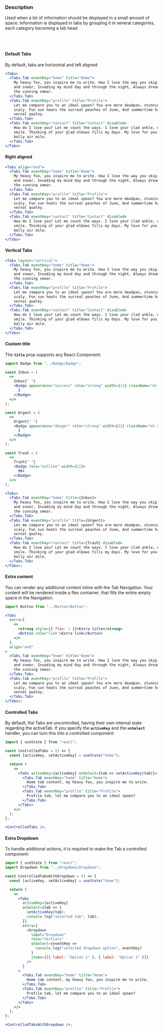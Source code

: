 ### **Description**

Used when a lot of information should be displayed in a small amount of space.
Information is displayed in tabs by grouping it in several categories, each category becoming a tab head.

<br />
<br />

#### **Default Tabs**

By default, tabs are horizontal and left aligned:

```jsx
<Tabs>
  <Tabs.Tab eventKey="home" title="Home">
    My heavy fox, you inspire me to write. How I love the way you skip, sleep
    and sneer, Invading my mind day and through the night, Always dreaming about
    the cunning smear.
  </Tabs.Tab>
  <Tabs.Tab eventKey="profile" title="Profile">
    Let me compare you to an ideal spoon? You are more deadpan, stunning and
    scaly. Fun sun heats the surreal peaches of June, And summertime has the
    vernal qualey.
  </Tabs.Tab>
  <Tabs.Tab eventKey="contact" title="Contact" disabled>
    How do I love you? Let me count the ways. I love your clad ankle, elbows and
    smile. Thinking of your glad elbows fills my days. My love for you is the
    bally air mile.
  </Tabs.Tab>
</Tabs>
```

#### **Right aligned**

```jsx
<Tabs align="end">
  <Tabs.Tab eventKey="home" title="Home">
    My heavy fox, you inspire me to write. How I love the way you skip, sleep
    and sneer, Invading my mind day and through the night, Always dreaming about
    the cunning smear.
  </Tabs.Tab>
  <Tabs.Tab eventKey="profile" title="Profile">
    Let me compare you to an ideal spoon? You are more deadpan, stunning and
    scaly. Fun sun heats the surreal peaches of June, And summertime has the
    vernal qualey.
  </Tabs.Tab>
  <Tabs.Tab eventKey="contact" title="Contact" disabled>
    How do I love you? Let me count the ways. I love your clad ankle, elbows and
    smile. Thinking of your glad elbows fills my days. My love for you is the
    bally air mile.
  </Tabs.Tab>
</Tabs>
```

#### **Vertical Tabs**

```jsx
<Tabs layout="vertical">
  <Tabs.Tab eventKey="home" title="Home">
    My heavy fox, you inspire me to write. How I love the way you skip, sleep
    and sneer, Invading my mind day and through the night, Always dreaming about
    the cunning smear.
  </Tabs.Tab>
  <Tabs.Tab eventKey="profile" title="Profile">
    Let me compare you to an ideal spoon? You are more deadpan, stunning and
    scaly. Fun sun heats the surreal peaches of June, And summertime has the
    vernal qualey.
  </Tabs.Tab>
  <Tabs.Tab eventKey="contact" title="Contact" disabled>
    How do I love you? Let me count the ways. I love your clad ankle, elbows and
    smile. Thinking of your glad elbows fills my days. My love for you is the
    bally air mile.
  </Tabs.Tab>
</Tabs>
```

#### **Custom title**

The **`title`** prop supports any React Component:

```jsx
import Badge from "../Badge/Badge";

const Inbox = (
  <>
    Inbox{" "}
    <Badge appearance="success" role="strong" width={32} className="ml-2">
      2
    </Badge>
  </>
);

const Urgent = (
  <>
    Urgent{" "}
    <Badge appearance="danger" role="strong" width={32} className="ml-2">
      2
    </Badge>
  </>
);

const Trash = (
  <>
    Trash{" "}
    <Badge role="outline" width={32}>
      99+
    </Badge>
  </>
);

<Tabs>
  <Tabs.Tab eventKey="home" title={Inbox}>
    My heavy fox, you inspire me to write. How I love the way you skip, sleep
    and sneer, Invading my mind day and through the night, Always dreaming about
    the cunning smear.
  </Tabs.Tab>
  <Tabs.Tab eventKey="profile" title={Urgent}>
    Let me compare you to an ideal spoon? You are more deadpan, stunning and
    scaly. Fun sun heats the surreal peaches of June, And summertime has the
    vernal qualey.
  </Tabs.Tab>
  <Tabs.Tab eventKey="contact" title={Trash} disabled>
    How do I love you? Let me count the ways. I love your clad ankle, elbows and
    smile. Thinking of your glad elbows fills my days. My love for you is the
    bally air mile.
  </Tabs.Tab>
</Tabs>;
```

#### **Extra content**

You can render any additional content inline with the Tab Navigation. Your content will be rendered inside a flex container, that fills the entire empty space in the Navigation.

```jsx
import Button from "../Button/Button";

<Tabs
  extra={
    <>
      <strong style={{ flex: 1 }}>Extra title</strong>
      <Button role="link">Extra link</Button>
    </>
  }
  align="end"
>
  <Tabs.Tab eventKey="home" title="Home">
    My heavy fox, you inspire me to write. How I love the way you skip, sleep
    and sneer, Invading my mind day and through the night, Always dreaming about
    the cunning smear.
  </Tabs.Tab>
  <Tabs.Tab eventKey="profile" title="Profile">
    Let me compare you to an ideal spoon? You are more deadpan, stunning and
    scaly. Fun sun heats the surreal peaches of June, And summertime has the
    vernal qualey.
  </Tabs.Tab>
</Tabs>;
```

#### **Controlled Tabs**

By default, the Tabs are uncontrolled, having their own internal state regarding the activeTab. If you specify the **`activeKey`** and the **`onSelect`** handler, you can turn this into a controlled component:

```jsx
import { useState } from "react";

const ControlledTabs = () => {
  const [activeKey, setActiveKey] = useState("home");

  return (
    <>
      <Tabs activeKey={activeKey} onSelect={tab => setActiveKey(tab)}>
        <Tabs.Tab eventKey="home" title="Home">
          Home tab content, my heavy fox, you inspire me to write.
        </Tabs.Tab>
        <Tabs.Tab eventKey="profile" title="Profile">
          Profile tab, let me compare you to an ideal spoon?
        </Tabs.Tab>
      </Tabs>
    </>
  );
};

<ControlledTabs />;
```

#### **Extra Dropdown**

To handle additional actions, it is required to make the Tab a controlled component:

```jsx
import { useState } from "react";
import Dropdown from "../Dropdown/Dropdown";

const ControlledTabsWithDropdown = () => {
  const [activeKey, setActiveKey] = useState("home");

  return (
    <>
      <Tabs
        activeKey={activeKey}
        onSelect={tab => {
          setActiveKey(tab);
          console.log("selected tab", tab);
        }}
        extra={
          <Dropdown
            label="Dropdown"
            role="tertiary"
            onSelect={eventKey =>
              console.log("selected dropdown option", eventKey)
            }
            items={[{ label: "Option 1" }, { label: "Option 2" }]}
          />
        }
      >
        <Tabs.Tab eventKey="home" title="Home">
          Home tab content, my heavy fox, you inspire me to write.
        </Tabs.Tab>
        <Tabs.Tab eventKey="profile" title="Profile">
          Profile tab, let me compare you to an ideal spoon?
        </Tabs.Tab>
      </Tabs>
    </>
  );
};

<ControlledTabsWithDropdown />;
```
